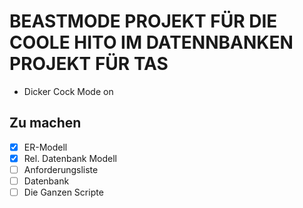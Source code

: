 # BEASTMODE PROJEKT FÜR DIE COOLE HITO IM DATENNBANKEN PROJEKT FÜR TAS
* Dicker Cock Mode on

## Zu machen
- [X] ER-Modell
- [X] Rel. Datenbank Modell
- [ ] Anforderungsliste
- [ ] Datenbank 
- [ ] Die Ganzen Scripte
